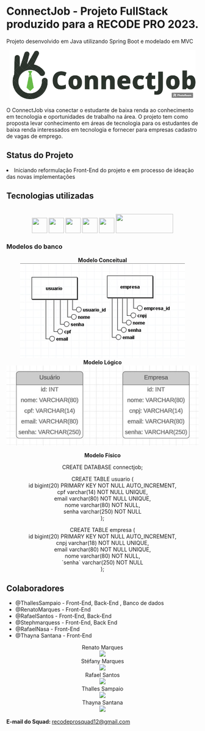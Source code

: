 #  ConnectJob - Projeto FullStack produzido para a RECODE PRO 2023.
Projeto desenvolvido em Java utilizando Spring Boot e modelado em MVC

<div align="center">
<img src="https://github.com/Squad12Rcd/squad12/blob/c0fcc9da502be57301a3394fb189bfc3d4f7c33b/img/2-PhotoRoom.png">
</div>

<p> O ConnectJob visa conectar o estudante de baixa renda ao conhecimento em tecnologia e oportunidades de trabalho na área.
O projeto tem como proposta levar conhecimento em áreas de tecnologia para os estudantes de baixa renda interessados em tecnologia e fornecer para empresas cadastro de vagas de emprego. 
</p>
    
<h2> Status do Projeto</h2>

<li> Iniciando reformulação Front-End do projeto e em processo de ideação das novas implementações </strong> </li>


<h2>Tecnologias utilizadas </h2>

<div style="display: inline_block" align="center"><br>
<img src="https://cdn.jsdelivr.net/gh/devicons/devicon/icons/html5/html5-plain.svg" width="40" height="40"/>
<img src="https://cdn.jsdelivr.net/gh/devicons/devicon/icons/css3/css3-plain.svg" width="40" height="40"/>
<img src="https://cdn.jsdelivr.net/gh/devicons/devicon/icons/javascript/javascript-plain.svg" width="40" height="40"/>
<img src="https://cdn.jsdelivr.net/gh/devicons/devicon/icons/mysql/mysql-original.svg" width="40" height="40"/>
<img src="https://upload.wikimedia.org/wikipedia/commons/thumb/b/b2/Bootstrap_logo.svg/512px-Bootstrap_logo.svg.png" width="40" height="40" /> 
<img src="https://upload.wikimedia.org/wikipedia/commons/4/44/Spring_Framework_Logo_2018.svg" width="150" height="50" /> 
</div>


<h3> Modelos do banco </h3>

<div align="center">
<strong> Modelo Conceitual</strong><br>
<img src="https://github.com/Squad12Rcd/squad12/blob/eeae6d77f022d5507924492b0515370f9d982444/img/modeloCondeitual.jpeg" /> <br>
<strong> Modelo Lógico </strong> <br>
<img src="https://github.com/Squad12Rcd/squad12/blob/05bf27b88dd885024286fc3ab6945285d0dc9ca7/img/modelologico.jpeg" /><br>

<p><strong> Modelo Físico </strong> <br></p>

<p> CREATE DATABASE connectjob; <br> </p>

<p>CREATE TABLE usuario ( <br>
  id bigint(20) PRIMARY KEY NOT NULL AUTO_INCREMENT, <br>
  cpf varchar(14) NOT NULL UNIQUE, <br>
  email varchar(80) NOT NULL UNIQUE, <br>
  nome varchar(80) NOT NULL, <br>
  senha varchar(250) NOT NULL <br>
);</p>

<p> CREATE TABLE empresa (  <br>
  id bigint(20) PRIMARY KEY NOT NULL AUTO_INCREMENT,  <br>
  cnpj varchar(18) NOT NULL UNIQUE,  <br>
  email varchar(80) NOT NULL UNIQUE, <br>
  nome varchar(80) NOT NULL, <br>
  `senha` varchar(250) NOT NULL <br>
); </p>
    
</div>



<h2> Colaboradores </h2>
<ul>
  <li> @ThallesSampaio - Front-End, Back-End , Banco de dados </li>
  <li> @RenatoMarques - Front-End </li>
  <li> @RafaelSantos - Front-End, Back-End </li>
  <li> @Stephmarquess - Front-End, Back End </li>
  <li> @RafaelNasa - Front-End </li>
   <li> @Thayna Santana - Front-End </li>
</ul>
<div align="center"> 

Renato Marques <br> <a href="https://www.linkedin.com/in/RenatoMarquesDavid" target="_blank"><img src="https://img.shields.io/badge/-LinkedIn-%230077B5?style=for-the-badge&logo=linkedin&logoColor=white" target="_blank"></a> <br>
Stéfany Marques <br> <a href="https://www.linkedin.com/in/stéfany-marques-4390a0281" target="_blank"><img src="https://img.shields.io/badge/-LinkedIn-%230077B5?style=for-the-badge&logo=linkedin&logoColor=white" target="_blank"></a> <br>
Rafael Santos <br> <a href="https://www.linkedin.com/in/rafael-dos-santos-433950267" target="_blank"><img src="https://img.shields.io/badge/-LinkedIn-%230077B5?style=for-the-badge&logo=linkedin&logoColor=white" target="_blank"></a> <br>
Thalles Sampaio <br> <a href="https://www.linkedin.com/in/thallessampaio" target="_blank"><img src="https://img.shields.io/badge/-LinkedIn-%230077B5?style=for-the-badge&logo=linkedin&logoColor=white" target="_blank"></a> <br>
Thayna Santana <br> <a href="https://www.linkedin.com/in/thayss/" target="_blank"><img src="https://img.shields.io/badge/-LinkedIn-%230077B5?style=for-the-badge&logo=linkedin&logoColor=white" target="_blank"></a> <br>

</div>

<strong> E-mail do Squad: </strong> recodeprosquad12@gmail.com
